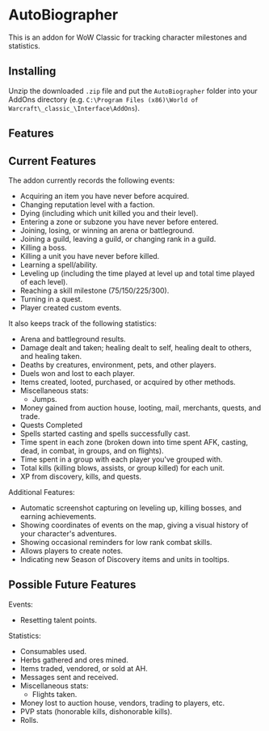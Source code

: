# AutoBiographer
This is an addon for WoW Classic for tracking character milestones and statistics.

## Installing

Unzip the downloaded `.zip` file and put the `AutoBiographer` folder into your AddOns directory (e.g. `C:\Program Files (x86)\World of Warcraft\_classic_\Interface\AddOns`).

## Features

## Current Features

The addon currently records the following events:
 - Acquiring an item you have never before acquired.
 - Changing reputation level with a faction.
 - Dying (including which unit killed you and their level).
 - Entering a zone or subzone you have never before entered.
 - Joining, losing, or winning an arena or battleground.
 - Joining a guild, leaving a guild, or changing rank in a guild.
 - Killing a boss.
 - Killing a unit you have never before killed.
 - Learning a spell/ability.
 - Leveling up (including the time played at level up and total time played of each level).
 - Reaching a skill milestone (75/150/225/300).
 - Turning in a quest.
 - Player created custom events.
 
It also keeps track of the following statistics:
 - Arena and battleground results.
 - Damage dealt and taken; healing dealt to self, healing dealt to others, and healing taken.
 - Deaths by creatures, environment, pets, and other players.
 - Duels won and lost to each player.
 - Items created, looted, purchased, or acquired by other methods.
 - Miscellaneous stats:
   - Jumps.
 - Money gained from auction house, looting, mail, merchants, quests, and trade.
 - Quests Completed
 - Spells started casting and spells successfully cast.
 - Time spent in each zone (broken down into time spent AFK, casting, dead, in combat, in groups, and on flights).
 - Time spent in a group with each player you've grouped with.
 - Total kills (killing blows, assists, or group killed) for each unit.
 - XP from discovery, kills, and quests.

Additional Features:
 - Automatic screenshot capturing on leveling up, killing bosses, and earning achievements.
 - Showing coordinates of events on the map, giving a visual history of your character's adventures.
 - Showing occasional reminders for low rank combat skills.
 - Allows players to create notes.
 - Indicating new Season of Discovery items and units in tooltips.
 
## Possible Future Features

Events:
 - Resetting talent points.
 
Statistics:
 - Consumables used.
 - Herbs gathered and ores mined.
 - Items traded, vendored, or sold at AH.
 - Messages sent and received.
 - Miscellaneous stats:
   - Flights taken.   
 - Money lost to auction house, vendors, trading to players, etc.
 - PVP stats (honorable kills, dishonorable kills).
 - Rolls.
 